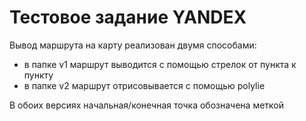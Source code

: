 # Тестовое задание YANDEX

Вывод маршрута на карту реализован двумя способами:
- в папке v1 маршрут выводится с помощью стрелок от пункта к пункту
- в папке v2 маршрут отрисовывается с помощью polylie 

В обоих версиях начальная/конечная точка обозначена меткой 
